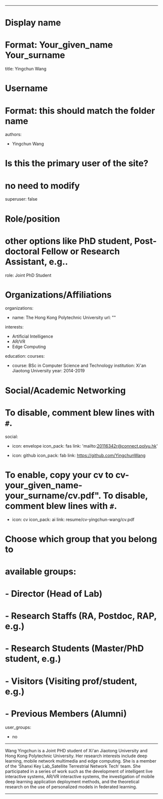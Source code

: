 
---
# Display name
# Format: Your_given_name Your_surname 
title: Yingchun Wang

# Username
# Format: this should match the folder name
authors:
- Yingchun Wang

# Is this the primary user of the site?
# no need to modify 
superuser: false

# Role/position
# other options like PhD student, Post-doctoral Fellow or Research Assistant, e.g..
role: Joint PhD Student

# Organizations/Affiliations
organizations:
- name: The Hong Kong Polytechnic University
  url: ""

interests:
- Artificial Intelligence
- AR/VR 
- Edge Computing

education:
  courses:
  - course: BSc in Computer Science and Technology
    institution: Xi'an Jiaotong University
    year: 2014-2019

# Social/Academic Networking
# To disable, comment blew lines with `#`.
social:
- icon: envelope
  icon_pack: fas
  link: 'mailto:20116342r@connect.polyu.hk'

- icon: github
  icon_pack: fab
  link: https://github.com/YingchunWang

# To enable, copy your cv to cv-your_given_name-your_surname/cv.pdf". To disable, comment blew lines with `#`.
- icon: cv
  icon_pack: ai
  link: resume/cv-yingchun-wang/cv.pdf

# Choose which group that you belong to
#  available groups:
#  - Director (Head of Lab)
#  - Research Staffs (RA, Postdoc, RAP, e.g.)
#  - Research Students (Master/PhD student, e.g.)
#  - Visitors (Visiting prof/student, e.g.)
#  - Previous Members (Alumni)
user_groups:
- no
---

Wang Yingchun is a Joint PHD student of Xi'an Jiaotong University and Hong Kong Polytechnic University. Her research interests include deep learning, mobile network multimedia and edge computing. She is a member of the ‘Shanxi Key Lab_Satellite Terrestrial Network Tech’ team. She participated in a series of work such as the development of intelligent live interactive systems, AR/VR interactive systems, the investigation of mobile deep learning application deployment methods, and the theoretical research on the use of personalized models in federated learning.

---
